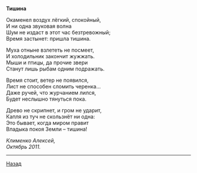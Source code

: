 ﻿**Тишина**  

Окаменел воздух лёгкий, спокойный,  
И ни одна звуковая волна  
Шум не издаст в этот час безтревожный;  
Время застынет: пришла тишина.  

Муха отныне взлететь не посмеет,  
И холодильник закончит жужжать.  
Мыши и птицы, да прочие звери  
Станут лишь рыбам одним подражать.  

Время стоит, ветер не появился,  
Лист не способен сломить черенка…  
Даже ручей, что журчанием лился,  
Будет неслышно тянуться пока.  

Древо не скрипнет, и гром не ударит,  
Капля из туч не скользнёт ни одна:  
Это бывает, когда миром правит  
Владыка покоя Земли – тишина!  

_Клименко Алексей,_  
_Октябрь 2011._  

---

[Назад](./)
